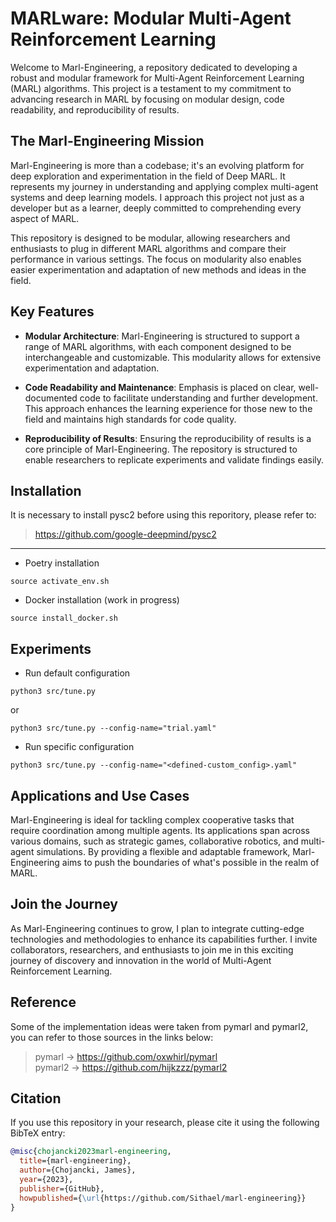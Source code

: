 # MARLware: Modular Multi-Agent Reinforcement Learning

Welcome to Marl-Engineering, a repository dedicated to developing a robust and modular framework for Multi-Agent Reinforcement Learning (MARL) algorithms. This project is a testament to my commitment to advancing research in MARL by focusing on modular design, code readability, and reproducibility of results.

## The Marl-Engineering Mission

Marl-Engineering is more than a codebase; it's an evolving platform for deep exploration and experimentation in the field of Deep MARL. It represents my journey in understanding and applying complex multi-agent systems and deep learning models. I approach this project not just as a developer but as a learner, deeply committed to comprehending every aspect of MARL.

This repository is designed to be modular, allowing researchers and enthusiasts to plug in different MARL algorithms and compare their performance in various settings. The focus on modularity also enables easier experimentation and adaptation of new methods and ideas in the field.

## Key Features

- **Modular Architecture**: Marl-Engineering is structured to support a range of MARL algorithms, with each component designed to be interchangeable and customizable. This modularity allows for extensive experimentation and adaptation.

- **Code Readability and Maintenance**: Emphasis is placed on clear, well-documented code to facilitate understanding and further development. This approach enhances the learning experience for those new to the field and maintains high standards for code quality.

- **Reproducibility of Results**: Ensuring the reproducibility of results is a core principle of Marl-Engineering. The repository is structured to enable researchers to replicate experiments and validate findings easily.

## Installation
It is necessary to install pysc2 before using this reporitory, please refer to:
> https://github.com/google-deepmind/pysc2
---
- Poetry installation
```
source activate_env.sh
```
- Docker installation (work in progress)
```
source install_docker.sh
```

## Experiments
- Run default configuration
```
python3 src/tune.py
```
or
```
python3 src/tune.py --config-name="trial.yaml"
```
- Run specific configuration
```
python3 src/tune.py --config-name="<defined-custom_config>.yaml"
```

## Applications and Use Cases

Marl-Engineering is ideal for tackling complex cooperative tasks that require coordination among multiple agents. Its applications span across various domains, such as strategic games, collaborative robotics, and multi-agent simulations. By providing a flexible and adaptable framework, Marl-Engineering aims to push the boundaries of what's possible in the realm of MARL.

## Join the Journey

As Marl-Engineering continues to grow, I plan to integrate cutting-edge technologies and methodologies to enhance its capabilities further. I invite collaborators, researchers, and enthusiasts to join me in this exciting journey of discovery and innovation in the world of Multi-Agent Reinforcement Learning.

## Reference
Some of the implementation ideas were taken from pymarl and pymarl2, you can refer to those sources in the links below:
> pymarl -> https://github.com/oxwhirl/pymarl <br />
> pymarl2 -> https://github.com/hijkzzz/pymarl2

## Citation

If you use this repository in your research, please cite it using the following BibTeX entry:

```bibtex
@misc{chojancki2023marl-engineering,
  title={marl-engineering},
  author={Chojancki, James},
  year={2023},
  publisher={GitHub},
  howpublished={\url{https://github.com/Sithael/marl-engineering}}
}
